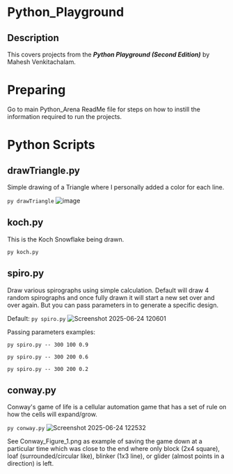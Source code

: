 # Python_Playground

## Description
This covers projects from the ***Python Playground (Second Edition)*** by Mahesh Venkitachalam.

# Preparing
Go to main Python_Arena ReadMe file for steps on how to instill the information required to run the projects.

# Python Scripts

## drawTriangle.py
Simple drawing of a Triangle where I personally added a color for each line.

`py drawTriangle`
![image](https://github.com/user-attachments/assets/53ae2b36-9cab-4d86-b491-588fe7418997)

## koch.py
This is the Koch Snowflake being drawn.

`py koch.py`

## spiro.py
Draw various spirographs using simple calculation. Default will draw 4 random spirographs and once fully drawn it will start a new set over and over again. But you can pass parameters in to generate a specific design.

Default: `py spiro.py`
![Screenshot 2025-06-24 120601](https://github.com/user-attachments/assets/0ff6dcda-a755-4c0e-85c8-6aee897fb6c0)

Passing parameters examples:

`py spiro.py -- 300 100 0.9`

`py spiro.py -- 300 200 0.6`

`py spiro.py -- 300 200 0.2`

## conway.py
Conway's game of life is a cellular automation game that has a set of rule on how the cells will expand/grow.

`py conway.py`
![Screenshot 2025-06-24 122532](https://github.com/user-attachments/assets/dd6ea2ce-12a9-4851-81dc-246344ef1afe)

See Conway_Figure_1.png as example of saving the game down at a particular time which was close to the end where only block (2x4 square), loaf (surrounded/circular like), blinker (1x3 line), or glider (almost points in a direction) is left.


